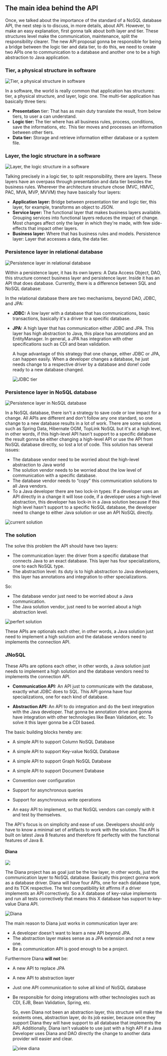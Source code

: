 ## The main idea behind the API

Once, we talked about the importance of the standard of a NoSQL database API, the next step is to discuss, in more details, about API. However, to make an easy explanation, first gonna talk about both layer and tier. These structures level make the communication, maintenance, split the responsibility clearer. The new API proposal gonna be responsible for being a bridge between the logic tier and data tier, to do this, we need to create two APIs one to communication to a database and another one to be a high abstraction to Java application.

### Tier, a physical structure in software

![Tier, a physical structure in software
](../images/01.png)

In a software, the world is really common that application has structures: tier, a physical structure, and layer, logic one. The multi-tier application has basically three tiers:

* **Presentation** tier: That has as main duty translate the result, from below tiers, to user a can understand.
* **Logic tier:** The tier where has all business rules, process, conditions, save the informations, etc. This tier moves and processes an information between other tiers.
* **Data tier:** Storage and retrieve information either database or a system file.

### Layer, the logic structure in a software

![Layer, the logic structure in a software](../images/02.png)

Talking precisely in a logic tier, to split responsibility, there are layers. These layers have an overpass through presentation and data tier besides the business rules. Wherever the architecture structure chose \(MVC, HMVC, PAC, MVA, MVP, MVVM\) they have basically four layers:

* **Application layer:** Bridge between presentation tier and logic tier, this layer, for example, transforms an object to JSON.
* **Service layer:** The functional layer that makes business layers available. Grouping services into functional layers reduces the impact of change. Most changes affect only the layer in which they're made, with few side-effects that impact other layers.
* **Business layer:** Where that has business rules and models.
  Persistence layer: Layer that accesses a data, the data tier.

### Persistence layer in relational database

![Persistence layer in relational database](../images/03.png)

Within a persistence layer, it has its own layers: A Data Access Object, DAO, this structure connect business layer and persistence layer. Inside it has an API that does database. Currently, there is a difference between SQL and NoSQL database:

In the relational database there are two mechanisms, beyond DAO, JDBC, and JPA:

* **JDBC:** A low layer with a database that has communications, basic transactions,     basically it's a driver to a specific database.
* **JPA:** A high layer that has communication either JDBC and JPA. This layer has high abstraction to Java, this place has annotations and an EntityManager. In general, a JPA has integration with other specifications such as CDI and bean validation.

  A huge advantage of this strategy that one change, either JDBC or JPA, can happen easily. When a developer changes a database, he just needs change to a respective driver by a database and done! code ready to a new database changed.

  ![JDBC tier](../images/04.png)

### Persistence layer in NoSQL database

![Persistence layer in NoSQL database](../images/06.png)

In a NoSQL database, there isn't a strategy to save code or low impact for a change. All APIs are different and don't follow any one standard, so one change to a new database results in a lot of work. There are some solutions such as Spring Data, Hibernate OGM, TopLink NoSQL but it's at a high level, in other words, if this high-level API hasn't support to a specific database the result gonna be either changing a high-level API or use the API from NoSQL database directly, so lost a lot of code. This solution has several issues:

* The database vendor need to be worried about the high-level abstraction to Java world
* The solution vendor needs to be worried about the low level of communication with a specific database.
* The database vendor needs to “copy” this communication solutions to all Java vendors.
* To a Java developer there are two lock-in types: If a developer uses an API directly in a change it will lose code, if a developer uses  a high-level abstraction, this developer has lock-in in a Java solution because if  this high level hasn't support to a specific NoSQL database, the developer need to change to either Java solution or use an API NoSQL directly.

![current solution](../images/07.png)

### The solution

The solve this problem the API should have two layers:

* The communication layer: the driver from a specific database that connects Java to an exact database. This layer has four specializations, one to each NoSQL type.
* The abstraction level: its duty is to high abstraction to Java developers, this layer has annotations and integration to other specializations.

So:

* The database vendor just need to be worried about a Java communication.
* The Java solution vendor, just need to be worried about a high abstraction level.

![perfert solution](../images/08.png)

These APIs are optionals each other, in other words, a Java solution just need to implement a high solution and the database vendors need to implements the connection API.

### JNoSQL

These APIs are options each other, in other words, a Java solution just needs to implement a high solution and the database vendors need to implements the connection API.

* **Communication API:** An API just to communicate with the database, exactly what JDBC does to SQL. This API gonna have four specializations, one for each kind of database.

* **Abstraction API:** An API to do integration and do the best integration with the Java developer. That gonna be annotation drive and gonna have integration with other technologies like Bean Validation, etc. To solve it this layer gonna be a CDI based.

The basic building blocks hereby are:

* A simple API to support Column NoSQL Database

* A simple API to support Key-value NoSQL Database

* A simple API to support Graph NoSQL Database

* A simple API to support Document Database

* Convention over configuration

* Support for asynchronous queries

* Support for asynchronous write operations

* An easy API to implement, so that NoSQL vendors can comply with it and test by themselves.

The API's focus is on simplicity and ease of use. Developers should only have to know a minimal set of artifacts to work with the solution. The API is built on latest Java 8 features and therefore fit perfectly with the functional features of Java 8.

#### Diana

![](/images/duke-diana-min.png)

The Diana project has as goal just be the low layer, in other words, just the communication layer to NoSQL database. Basically this project gonna work as a database driver. Diana will have four APIs, one for each database type, and its TCK respective. The test compatibility kit affirms if a driver implements an API correctively. So a X database of key-value implements and run all tests correctively that means this X database has support to key-value Diana API.

![Diana ](../images/09.png)

The main reason to Diana just works in communication layer are:

* A developer doesn't want to learn a new API beyond JPA.
* The abstraction layer makes sense as a JPA extension and not a new one.
* Be a communication API is good enough to be a project.

Furthermore Diana **will not** be:

* A new API to replace JPA
* A new API to abstraction layer
* Just one API communication to solve all kind of NoSQL database
* Be responsible for doing integrations with other technologies such as CDI, EJB, Bean Validation, Spring, etc.

  So, even Diana not been an abstraction layer, this structure will make the existents ones, abstraction layer, do its job easier, because once they support Diana they will have support to all database that implements the API. Additionally, Diana isn't valuable to use just with a high API if a Java Developer uses Diana and DAO directly the change to another data provider will easier and clear.

  ![view diana](../images/10.png)




